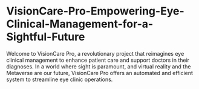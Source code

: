 # VisionCare-Pro-Empowering-Eye-Clinical-Management-for-a-Sightful-Future
Welcome to VisionCare Pro, a revolutionary project that reimagines eye clinical management to enhance patient care and support doctors in their diagnoses. In a world where sight is paramount, and virtual reality and the Metaverse are our future, VisionCare Pro offers an automated and efficient system to streamline eye clinic operations.
